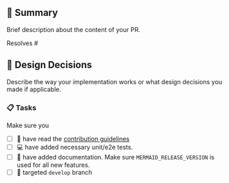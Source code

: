 ## :bookmark_tabs: Summary

Brief description about the content of your PR.

Resolves #<your issue id here>

## :straight_ruler: Design Decisions

Describe the way your implementation works or what design decisions you made if applicable.

### :clipboard: Tasks

Make sure you

- [ ] :book: have read the [contribution guidelines](https://github.com/mermaid-js/mermaid/blob/develop/CONTRIBUTING.md)
- [ ] :computer: have added necessary unit/e2e tests.
- [ ] :notebook: have added documentation. Make sure `MERMAID_RELEASE_VERSION` is used for all new features.
- [ ] :bookmark: targeted `develop` branch
